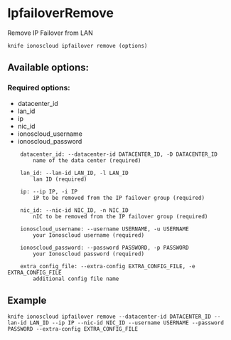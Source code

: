 # IpfailoverRemove

Remove IP Failover from LAN

```text
knife ionoscloud ipfailover remove (options)
```

## Available options:

### Required options:

* datacenter\_id
* lan\_id
* ip
* nic\_id
* ionoscloud\_username
* ionoscloud\_password

```text
    datacenter_id: --datacenter-id DATACENTER_ID, -D DATACENTER_ID
        name of the data center (required)

    lan_id: --lan-id LAN_ID, -l LAN_ID
        lan ID (required)

    ip: --ip IP, -i IP
        iP to be removed from the IP failover group (required)

    nic_id: --nic-id NIC_ID, -n NIC_ID
        nIC to be removed from the IP failover group (required)

    ionoscloud_username: --username USERNAME, -u USERNAME
        your Ionoscloud username (required)

    ionoscloud_password: --password PASSWORD, -p PASSWORD
        your Ionoscloud password (required)

    extra_config_file: --extra-config EXTRA_CONFIG_FILE, -e EXTRA_CONFIG_FILE
        additional config file name

```
## Example

```text
knife ionoscloud ipfailover remove --datacenter-id DATACENTER_ID --lan-id LAN_ID --ip IP --nic-id NIC_ID --username USERNAME --password PASSWORD --extra-config EXTRA_CONFIG_FILE
```
